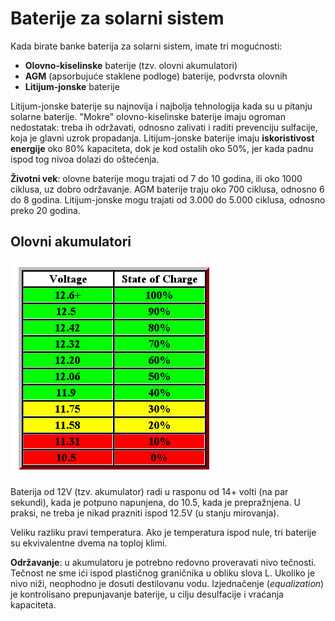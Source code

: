 # Baterije za solarni sistem

Kada birate banke baterija za solarni sistem, imate tri mogućnosti: 
- **Olovno-kiselinske** baterije (tzv. olovni akumulatori)
- **AGM** (apsorbujuće staklene podloge) baterije, podvrsta olovnih
- **Litijum-jonske** baterije

Litijum-jonske baterije su najnovija i najbolja tehnologija kada su u pitanju solarne baterije. "Mokre" olovno-kiselinske baterije imaju ogroman nedostatak: treba ih održavati, odnosno zalivati i raditi prevenciju sulfacije, koja je glavni uzrok propadanja. Litijum-jonske baterije imaju **iskoristivost energije** oko 80% kapaciteta, dok je kod ostalih oko 50%, jer kada padnu ispod tog nivoa dolazi do oštećenja.

**Životni vek**: olovne baterije mogu trajati od 7 do 10 godina, ili oko 1000 ciklusa, uz dobro održavanje. AGM baterije traju oko 700 ciklusa, odnosno 6 do 8 godina. Litijum-jonske mogu trajati od 3.000 do 5.000 ciklusa, odnosno preko 20 godina.

## Olovni akumulatori

![](slike/stanje-napunjenosti-baterije.gif)

Baterija od 12V (tzv. akumulator) radi u rasponu od 14+ volti (na par sekundi), kada je potpuno napunjena, do 10.5, kada je prepražnjena. U praksi, ne treba je nikad prazniti ispod 12.5V (u stanju mirovanja). 

Veliku razliku pravi temperatura. Ako je temperatura ispod nule, tri baterije su ekvivalentne dvema na toploj klimi.

**Održavanje**: u akumulatoru je potrebno redovno proveravati nivo tečnosti. Tečnost ne sme ići ispod plastičnog graničnika u obliku slova L. Ukoliko je nivo niži, neophodno je dosuti destilovanu vodu. Izjednačenje (*equalization*) je kontrolisano prepunjavanje baterije, u cilju desulfacije i vraćanja kapaciteta.